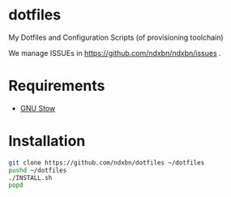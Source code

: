 # dotfiles

My Dotfiles and Configuration Scripts (of provisioning toolchain)

We manage ISSUEs in https://github.com/ndxbn/ndxbn/issues .

# Requirements

- [GNU Stow](https://www.gnu.org/software/stow/)

# Installation

```bash
git clone https://github.com/ndxbn/dotfiles ~/dotfiles
pushd ~/dotfiles
./INSTALL.sh
popd
```
